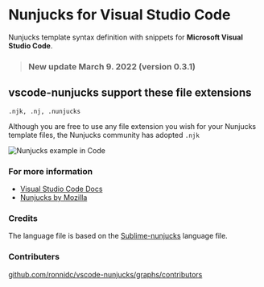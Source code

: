 # Nunjucks for Visual Studio Code
Nunjucks template syntax definition with snippets for **Microsoft Visual Studio Code**.

> ### New update March 9. 2022 (version 0.3.1)

## vscode-nunjucks support these file extensions
```
.njk, .nj, .nunjucks
```

Although you are free to use any file extension you wish for your Nunjucks template files, the Nunjucks community has adopted `.njk`

![Nunjucks example in Code](https://github.com/ronnidc/vscode-nunjucks/raw/HEAD/images/hello-world-example.png)

### For more information
* [Visual Studio Code Docs](https://code.visualstudio.com/docs)
* [Nunjucks by Mozilla](https://mozilla.github.io/nunjucks/)

### Credits
The language file is based on the [Sublime-nunjucks](https://github.com/mogga/sublime-nunjucks) language file.

### Contributers
[github.com/ronnidc/vscode-nunjucks/graphs/contributors](https://github.com/ronnidc/vscode-nunjucks/graphs/contributors)